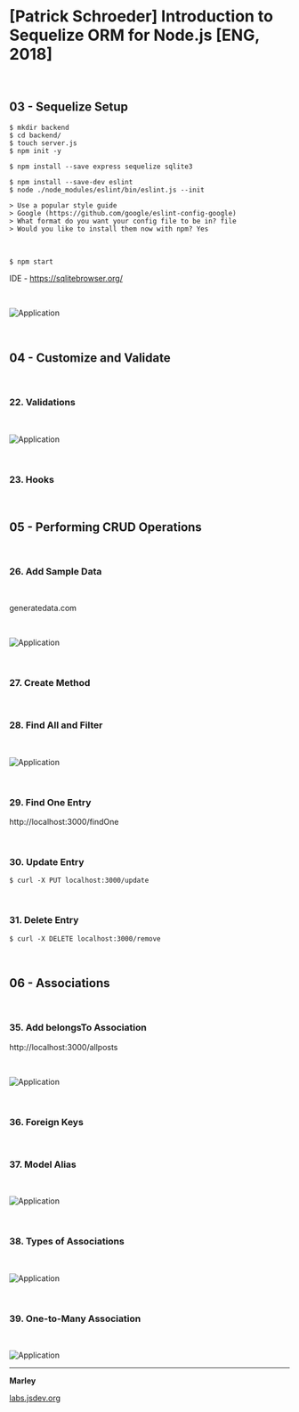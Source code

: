 # [Patrick Schroeder] Introduction to Sequelize ORM for Node.js [ENG, 2018]

<br/>

## 03 - Sequelize Setup

    $ mkdir backend
    $ cd backend/
    $ touch server.js
    $ npm init -y

    $ npm install --save express sequelize sqlite3

    $ npm install --save-dev eslint
    $ node ./node_modules/eslint/bin/eslint.js --init

    > Use a popular style guide
    > Google (https://github.com/google/eslint-config-google)
    > What format do you want your config file to be in? file
    > Would you like to install them now with npm? Yes

<br/>

    $ npm start

IDE - https://sqlitebrowser.org/

<br/>

![Application](/img/pic3-1.png?raw=true)

<br/>

## 04 - Customize and Validate

<br/>

### 22. Validations

<br/>

![Application](/img/pic4-1.png?raw=true)

<br/>

### 23. Hooks

<br/>

## 05 - Performing CRUD Operations

<br/>

### 26. Add Sample Data

<br/>

generatedata.com

<br/>

![Application](/img/pic5-1.png?raw=true)

<br/>

### 27. Create Method

<br/>

### 28. Find All and Filter

<br/>

![Application](/img/pic5-2.png?raw=true)

<br/>

### 29. Find One Entry

http://localhost:3000/findOne

<br/>

### 30. Update Entry

    $ curl -X PUT localhost:3000/update

<br/>

### 31. Delete Entry

    $ curl -X DELETE localhost:3000/remove

<br/>

## 06 - Associations

<br/>

### 35. Add belongsTo Association

http://localhost:3000/allposts

<br/>

![Application](/img/pic6-1.png?raw=true)

<br/>

### 36. Foreign Keys

<br/>

### 37. Model Alias

<br/>

![Application](/img/pic6-2.png?raw=true)

<br/>

### 38. Types of Associations

<br/>

![Application](/img/pic6-3.png?raw=true)

<br/>

### 39. One-to-Many Association

<br/>

![Application](/img/pic6-4.png?raw=true)

---

**Marley**

<a href="https://labs.jsdev.org">labs.jsdev.org</a>
